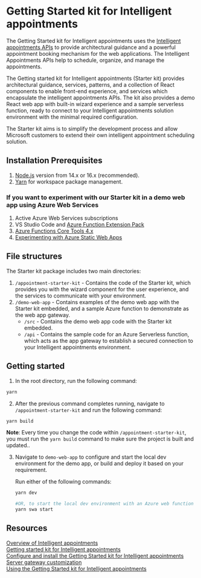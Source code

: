 # Getting Started kit for Intelligent appointments

The Getting Started kit for Intelligent appointments uses the [Intelligent appointments APIs](https://docs.microsoft.com/en-us/dynamics365/industry/financial-services/intelligent-appointments-api-reference) to provide architectural guidance and a powerful appointment booking mechanism for the web applications. The Intelligent Appointments APIs help to schedule, organize, and manage the appointments.

The Getting started kit for Intelligent appointments (Starter kit) provides architectural guidance, services, patterns, and a collection of React components to enable front-end experience, and services which encapsulate the intelligent appointments APIs. The kit also provides a demo React web app with built-in wizard experience and a sample serverless function, ready to connect to your Intelligent appointments solution environment with the minimal required configuration.

The Starter kit aims is to simplify the development process and allow Microsoft customers to extend their own intelligent appointment scheduling solution.

## Installation Prerequisites

1. [Node.js](https://nodejs.dev) version from 14.x or 16.x (recommended).
2. [Yarn](https://yarnpkg.com) for workspace package management.

### If you want to experiment with our Starter kit in a demo web app using Azure Web Services

1. Active Azure Web Services subscriptions
2. VS Studio Code and [Azure Function Extension Pack](https://marketplace.visualstudio.com/items?itemName=ms-vscode.vscode-node-azure-pack)
3. [Azure Functions Core Tools 4.x](https://docs.microsoft.com/en-us/azure/azure-functions/functions-run-local#install-the-azure-functions-core-tools)
4. [Experimenting with Azure Static Web Apps](https://azure.github.io/static-web-apps-cli/)

## File structures

The Starter kit package includes two main directories:

1. `/appointment-starter-kit` - Contains the code of the Starter kit, which provides you with the wizard component for the user experience, and the services to communicate with your environment.
2. `/demo-web-app` - Contains examples of the demo web app with the Starter kit embedded, and a sample Azure function to demonstrate as the web app gateway.
   * `/src` - Contains the demo web app code with the Starter kit embedded.
   * `/api` - Contains the sample code for an Azure Serverless function, which acts as the app gateway to establish a secured connection to your Intelligent appointments environment.

## Getting started

1. In the root directory, run the following command:

```bash
yarn
```

2. After the previous command completes running, navigate to `/appointment-starter-kit` and run the following command:

```bash
yarn build
```

**Note**: Every time you change the code within `/appointment-starter-kit`, you must run the `yarn build` command to make sure the project is built and updated..

3. Navigate to `demo-web-app` to configure and start the local dev environment for the demo app, or build and deploy it based on your requirement.

   Run either of the following commands:

   ```bash
   yarn dev

   #OR, to start the local dev environment with an Azure web function
   yarn swa start

   ```

## Resources

[Overview of Intelligent appointments](https://docs.microsoft.com/en-us/dynamics365/industry/financial-services/intelligent-appointments)  
[Getting started kit for Intelligent appointments](https://docs.microsoft.com/en-us/dynamics365/industry/financial-services/intelligent-appointments-gs-kit)     
[Configure and install the Getting Started kit for Intelligent appointments](https://docs.microsoft.com/en-us/dynamics365/industry/financial-services/configure-install-intelligent-appointments-gs-kit)      
[Server gateway customization](https://docs.microsoft.com/en-us/dynamics365/industry/financial-services/server-gateway-customization)     
[Using the Getting Started kit for Intelligent appointments](https://docs.microsoft.com/en-us/dynamics365/industry/financial-services/using-getting-started-kit-ia)
